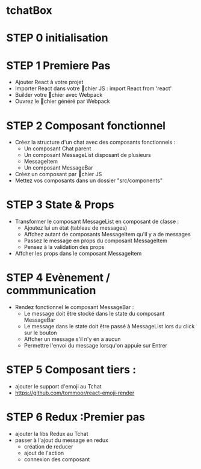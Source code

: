 # tchatBox
 

# STEP 0  initialisation

# STEP 1 Premiere Pas
- Ajouter React à votre projet 
- Importer React dans votre 􀁾chier JS : import React from 'react'
- Builder votre 􀁾chier avec Webpack
- Ouvrez le 􀁾chier généré par Webpack


# STEP 2 Composant fonctionnel
- Créez la structure d'un chat avec des composants fonctionnels :
    - Un composant Chat parent
    - Un composant MessageList disposant de plusieurs
    - MessageItem
    - Un composant MessageBar
- Créez un composant par 􀁾chier JS
- Mettez vos composants dans un dossier "src/components"


# STEP 3 State & Props
- Transformer le composant MessageList en composant de classe :
    - Ajoutez lui un état (tableau de messages)
    - Affchez autant de composants MessageItem qu'il y a de messages
    - Passez le message en props du composant MessageItem
    - Pensez à la validation des props
- Affcher les props dans le composant MessageItem

# STEP 4  Evènement / commmunication
- Rendez fonctionnel le composant MessageBar :
    - Le message doit être stocké dans le state du composant MessageBar
    - Le message dans le state doit être passé à MessageList lors du click sur le bouton
    - Affcher un message s'il n'y en a aucun
    - Permettre l'envoi du message lorsqu'on appuie sur Entrer

# STEP 5 Composant tiers : 
- ajouter le support d'emoji au Tchat
- https://github.com/tommoor/react-emoji-render 

# STEP 6 Redux :Premier pas
- ajouter la libs Redux au Tchat
- passer à l'ajout du message en redux
    - création de reducer
    - ajout de l'action
    - connexion des composant

 